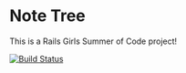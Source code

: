 # Note Tree

This is a Rails Girls Summer of Code project!

[![Build Status](https://travis-ci.org/instructure/note_tree.svg?branch=travis)](https://travis-ci.org/instructure/note_tree)

